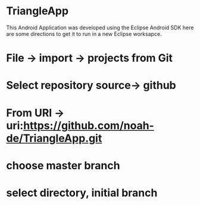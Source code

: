 TriangleApp
===========

This Android Application was developed using the Eclipse Android SDK here are some directions to get it to run in a new Eclipse worksapce.

 # File -> import -> projects from Git
 # Select repository source-> github
 # From URI -> uri:https://github.com/noah-de/TriangleApp.git
 # choose master branch
 # select directory, initial branch

